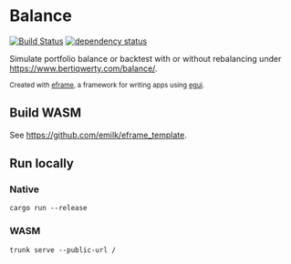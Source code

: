 # Balance
[![Build Status](https://github.com/bertiqwerty/balance/workflows/CI/badge.svg)](https://github.com/bertiqwerty/balance/actions)
[![dependency status](https://deps.rs/repo/github/bertiqwerty/balance/status.svg)](https://deps.rs/repo/github/bertiqwerty/balance)

Simulate portfolio balance or backtest with or without rebalancing under https://www.bertiqwerty.com/balance/.

<sub>Created with [eframe](https://github.com/emilk/egui/tree/master/crates/eframe), a framework for writing apps using [egui](https://github.com/emilk/egui/).</sub>

## Build WASM

See https://github.com/emilk/eframe_template.

## Run locally

### Native

```
cargo run --release
```

### WASM

```
trunk serve --public-url /
```
